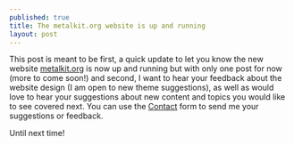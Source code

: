 ```yaml
---
published: true
title: The metalkit.org website is up and running
layout: post
---
```

This post is meant to be first, a quick update to let you know the new website [metalkit.org](metalkit.org) is now up and running but with only one post for now (more to come soon!) and second, I want to hear your feedback about the website design (I am open to new theme suggestions), as well as would love to hear your suggestions about new content and topics you would like to see covered next. You can use the [Contact](http://mhorga.org/contact/) form to send me your suggestions or feedback.

Until next time!